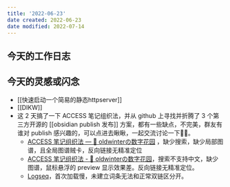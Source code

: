 ```yaml
---
title: '2022-06-23'
date created: 2022-06-23
date modified: 2022-07-14
---
```


## 今天的工作日志

## 今天的灵感或闪念

- [[快速启动一个简易的静态httpserver]]
- [[DIKW]]
- 这 2 天搞了一下 ACCESS 笔记组织法，并从 github 上寻找并折腾了 3 个第三方开源的 [[obsidian publish 发布]] 方案，都有一些缺点，不完美，群友有谁对 publish 感兴趣的，可以点进去瞅瞅，一起交流讨论一下🦀🦀。
	- [ACCESS 笔记组织法 — 🌱 oldwinterの数字花园](https://notes.oldwinter.top/access-%E7%AC%94%E8%AE%B0%E7%BB%84%E7%BB%87%E6%B3%95) ，缺少搜索，缺少局部图谱，且全局图谱贼卡，反向链接无精准定位
	- [ACCESS 笔记组织法 - 🌱 oldwinterの数字花园](https://blog.oldwinter.top/note/access-%E7%AC%94%E8%AE%B0%E7%BB%84%E7%BB%87%E6%B3%95)，搜索不支持中文，缺少图谱，鼠标悬浮的 preview 显示效果差。反向链接无精准定位。
	- [Logseq](https://garden.oldwinter.top/#/page/ACCESS%20%E7%AC%94%E8%AE%B0%E7%BB%84%E7%BB%87%E6%B3%95)，首次加载慢，未建立词条无法和正常双链区分开。
